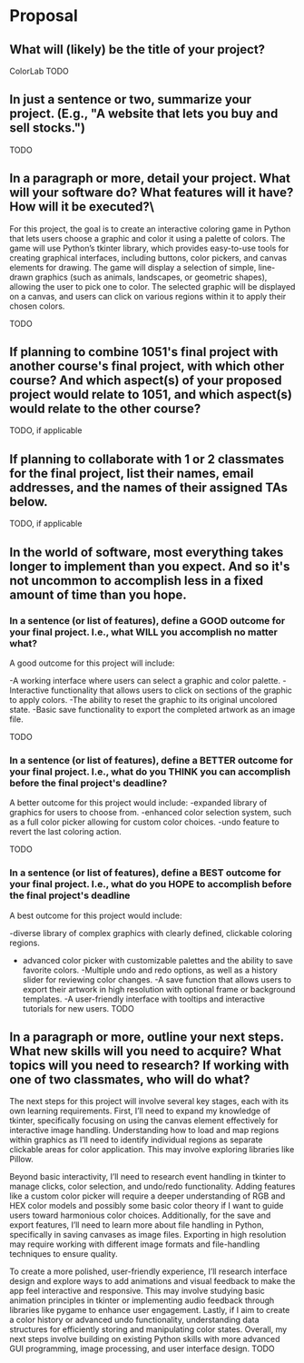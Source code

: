 # Proposal

## What will (likely) be the title of your project?

ColorLab
TODO

## In just a sentence or two, summarize your project. (E.g., "A website that lets you buy and sell stocks.")

TODO

## In a paragraph or more, detail your project. What will your software do? What features will it have? How will it be executed?\
For this project, the goal is to create an interactive coloring game in Python that lets users choose a graphic and color it using a palette of colors. The game will use Python’s tkinter library, which provides easy-to-use tools for creating graphical interfaces, including buttons, color pickers, and canvas elements for drawing. The game will display a selection of simple, line-drawn graphics (such as animals, landscapes, or geometric shapes), allowing the user to pick one to color. The selected graphic will be displayed on a canvas, and users can click on various regions within it to apply their chosen colors.

TODO

## If planning to combine 1051's final project with another course's final project, with which other course? And which aspect(s) of your proposed project would relate to 1051, and which aspect(s) would relate to the other course?

TODO, if applicable

## If planning to collaborate with 1 or 2 classmates for the final project, list their names, email addresses, and the names of their assigned TAs below.

TODO, if applicable

## In the world of software, most everything takes longer to implement than you expect. And so it's not uncommon to accomplish less in a fixed amount of time than you hope.

### In a sentence (or list of features), define a GOOD outcome for your final project. I.e., what WILL you accomplish no matter what?
A good outcome for this project will include:

-A working interface where users can select a graphic and color palette.
-Interactive functionality that allows users to click on sections of the graphic to apply colors.
-The ability to reset the graphic to its original uncolored state.
-Basic save functionality to export the completed artwork as an image file.

TODO

### In a sentence (or list of features), define a BETTER outcome for your final project. I.e., what do you THINK you can accomplish before the final project's deadline?
A better outcome for this project would include:
-expanded library of graphics for users to choose from.
-enhanced color selection system, such as a full color picker allowing for custom color choices.
-undo feature to revert the last coloring action.

TODO

### In a sentence (or list of features), define a BEST outcome for your final project. I.e., what do you HOPE to accomplish before the final project's deadline
A best outcome for this project would include:

-diverse library of complex graphics with clearly defined, clickable coloring regions.
- advanced color picker with customizable palettes and the ability to save favorite colors.
-Multiple undo and redo options, as well as a history slider for reviewing color changes.
-A save function that allows users to export their artwork in high resolution with optional frame or background templates.
-A user-friendly interface with tooltips and interactive tutorials for new users.
TODO

## In a paragraph or more, outline your next steps. What new skills will you need to acquire? What topics will you need to research? If working with one of two classmates, who will do what?
The next steps for this project will involve several key stages, each with its own learning requirements. First, I’ll need to expand my knowledge of tkinter, specifically focusing on using the canvas element effectively for interactive image handling. Understanding how to load and map regions within graphics as I’ll need to identify individual regions as separate clickable areas for color application. This may involve exploring libraries like Pillow.

Beyond basic interactivity, I’ll need to research event handling in tkinter to manage clicks, color selection, and undo/redo functionality. Adding features like a custom color picker will require a deeper understanding of RGB and HEX color models and possibly some basic color theory if I want to guide users toward harmonious color choices. Additionally, for the save and export features, I’ll need to learn more about file handling in Python, specifically in saving canvases as image files. Exporting in high resolution may require working with different image formats and file-handling techniques to ensure quality.

To create a more polished, user-friendly experience, I’ll research interface design and explore ways to add animations and visual feedback to make the app feel interactive and responsive. This may involve studying basic animation principles in tkinter or implementing audio feedback through libraries like pygame to enhance user engagement. Lastly, if I aim to create a color history or advanced undo functionality, understanding data structures for efficiently storing and manipulating color states. Overall, my next steps involve building on existing Python skills with more advanced GUI programming, image processing, and user interface design.
TODO
